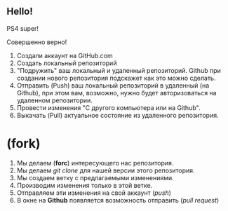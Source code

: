 ## Hello!

PS4 super!

Совершенно верно!

1. Создали аккаунт на GitHub.com
2. Создать локальный репозиторий
3. "Подружить" ваш локальный и удаленный репозиторий. Github при создании нового репозитория подскажет как это можно сделать.
4. Отправить (Push) ваш локальный репозиторий в удаленный (на Github), при этом вам, возможно, нужно будет авторизоваться на удаленном репозитории.
5. Провести изменения "С другого компьютера или на Github".
6. Выкачать (Pull) актуальное состояние из удаленного репозитория.

# (fork)
1. Мы делаем (__forc__) интересующего нас репозитория.
2. Мы делаем *git clone* для нашей версии этого репозитория.
3. Мы создаем ветку с предлагаемыми изменениями.
4. Производим изменения только в этой ветке.
5. Отправляем эти изменения на свой аккаунт (*push*)
6. В окне на __Github__ появляется возможность отправить (*pull request*) 
